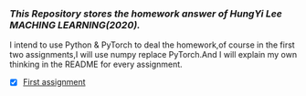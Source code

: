 ### ***This Repository stores the homework answer of HungYi Lee MACHING LEARNING(2020).***

I intend to use Python & PyTorch to deal the homework,of course in the first two assignments,I will use numpy replace PyTorch.And I will explain my own thinking in the README for every assignment.

- [x] [First assignment](./hw1)


